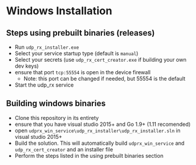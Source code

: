 # Windows Installation
## Steps using prebuilt binaries (releases)
* Run `udp_rx_installer.exe`
* Select your service startup type (default is `manual`)
* Select your secrets (use `udp_rx_cert_creator.exe` if building your own dev keys)
* ensure that port `tcp:55554` is open in the device firewall
    * Note: this port can be changed if needed, but 55554 is the default
* Start the udp_rx service

## Building windows binaries
* Clone this repository in its entirety
* ensure that you have visual studio 2015+ and Go 1.9+ (1.11 recomended)
* open `udprx_win_service\udp_rx_installer\udp_rx_installer.sln` in visual studio 2015+
* Build the solution. This will automatically build `udprx_win_service` and `udp_rx_cert_creator` and an installer file
* Perform the steps listed in the using prebuilt binaries section